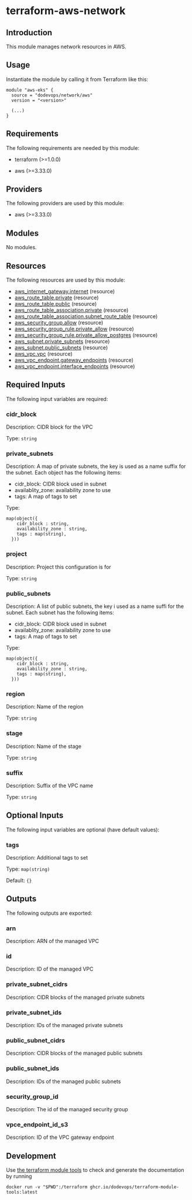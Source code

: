 # terraform-aws-network

## Introduction

This module manages network resources in AWS.

## Usage

Instantiate the module by calling it from Terraform like this:

```hcl
module "aws-eks" {
  source = "dodevops/network/aws"
  version = "<version>"
  
  (...)
}
```

<!-- BEGIN_TF_DOCS -->
## Requirements

The following requirements are needed by this module:

- terraform (>=1.0.0)

- aws (>=3.33.0)

## Providers

The following providers are used by this module:

- aws (>=3.33.0)

## Modules

No modules.

## Resources

The following resources are used by this module:

- [aws_internet_gateway.internet](https://registry.terraform.io/providers/hashicorp/aws/latest/docs/resources/internet_gateway) (resource)
- [aws_route_table.private](https://registry.terraform.io/providers/hashicorp/aws/latest/docs/resources/route_table) (resource)
- [aws_route_table.public](https://registry.terraform.io/providers/hashicorp/aws/latest/docs/resources/route_table) (resource)
- [aws_route_table_association.private](https://registry.terraform.io/providers/hashicorp/aws/latest/docs/resources/route_table_association) (resource)
- [aws_route_table_association.subnet_route_table](https://registry.terraform.io/providers/hashicorp/aws/latest/docs/resources/route_table_association) (resource)
- [aws_security_group.allow](https://registry.terraform.io/providers/hashicorp/aws/latest/docs/resources/security_group) (resource)
- [aws_security_group_rule.private_allow](https://registry.terraform.io/providers/hashicorp/aws/latest/docs/resources/security_group_rule) (resource)
- [aws_security_group_rule.private_allow_postgres](https://registry.terraform.io/providers/hashicorp/aws/latest/docs/resources/security_group_rule) (resource)
- [aws_subnet.private_subnets](https://registry.terraform.io/providers/hashicorp/aws/latest/docs/resources/subnet) (resource)
- [aws_subnet.public_subnets](https://registry.terraform.io/providers/hashicorp/aws/latest/docs/resources/subnet) (resource)
- [aws_vpc.vpc](https://registry.terraform.io/providers/hashicorp/aws/latest/docs/resources/vpc) (resource)
- [aws_vpc_endpoint.gateway_endpoints](https://registry.terraform.io/providers/hashicorp/aws/latest/docs/resources/vpc_endpoint) (resource)
- [aws_vpc_endpoint.interface_endpoints](https://registry.terraform.io/providers/hashicorp/aws/latest/docs/resources/vpc_endpoint) (resource)

## Required Inputs

The following input variables are required:

### cidr\_block

Description: CIDR block for the VPC

Type: `string`

### private\_subnets

Description:   A map of private subnets, the key is used as a name suffix for the subnet. Each object has the following items:
  * cidr\_block: CIDR block used in subnet
  * availablity\_zone: availability zone to use
  * tags: A map of tags to set

Type:

```hcl
map(object({
    cidr_block : string,
    availability_zone : string,
    tags : map(string),
  }))
```

### project

Description: Project this configuration is for

Type: `string`

### public\_subnets

Description:   A list of public subnets, the key i used as a name suffi for the subnet. Each subnet has the following items:
  * cidr\_block: CIDR block used in subnet
  * availablity\_zone: availability zone to use
  * tags: A map of tags to set

Type:

```hcl
map(object({
    cidr_block : string,
    availability_zone : string,
    tags : map(string),
  }))
```

### region

Description: Name of the region

Type: `string`

### stage

Description: Name of the stage

Type: `string`

### suffix

Description: Suffix of the VPC name

Type: `string`

## Optional Inputs

The following input variables are optional (have default values):

### tags

Description: Additional tags to set

Type: `map(string)`

Default: `{}`

## Outputs

The following outputs are exported:

### arn

Description: ARN of the managed VPC

### id

Description: ID of the managed VPC

### private\_subnet\_cidrs

Description: CIDR blocks of the managed private subnets

### private\_subnet\_ids

Description: IDs of the managed private subnets

### public\_subnet\_cidrs

Description: CIDR blocks of the managed public subnets

### public\_subnet\_ids

Description: IDs of the managed public subnets

### security\_group\_id

Description: The id of the managed security group

### vpce\_endpoint\_id\_s3

Description: ID of the VPC gateway endpoint
<!-- END_TF_DOCS -->

## Development

Use [the terraform module tools](https://github.com/dodevops/terraform-module-tools) to check and generate the documentation by running

    docker run -v "$PWD":/terraform ghcr.io/dodevops/terraform-module-tools:latest
